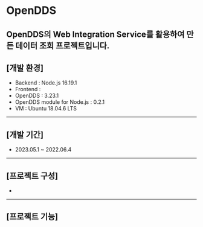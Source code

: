 # OpenDDS
OpenDDS의 Web Integration Service를 활용하여 만든 데이터 조회 프로젝트입니다.
---------------
## [개발 환경]
- Backend : Node.js 16.19.1
- Frontend :
- OpenDDS : 3.23.1
- OpenDDS module for Node.js : 0.2.1
- VM : Ubuntu 18.04.6 LTS
---------------
## [개발 기간]
- 2023.05.1 ~ 2022.06.4
---------------
## [프로젝트 구성]
- 
---------------
## [프로젝트 기능]
